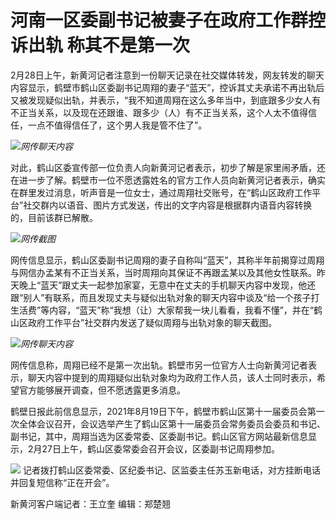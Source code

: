 # 河南一区委副书记被妻子在政府工作群控诉出轨 称其不是第一次

2月28日上午，新黄河记者注意到一份聊天记录在社交媒体转发，网友转发的聊天内容显示，鹤壁市鹤山区委副书记周翔的妻子“蓝天”，控诉其丈夫承诺不再出轨后又被发现疑似出轨，并表示，“我不知道周翔在这么多年当中，到底跟多少女人有不正当关系，以及现在还跟谁、跟多少（人）有不正当关系，这个人太不值得信任，一点不值得信任了，这个男人我是管不住了”。

![](https://inews.gtimg.com/news_bt/Or72EjEcSNiP0KQOxz756-BVvPzLW0bOlyZ3kiA-M-9ZIAA/1000)_网传聊天内容_

对此，鹤山区委宣传部一位负责人向新黄河记者表示，初步了解是家里闹矛盾，还在进一步了解。鹤壁市一位不愿透露姓名的官方工作人员向新黄河记者表示，确实在群里发过消息，听声音是一位女士，通过周翔社交账号，在“鹤山区政府工作平台”社交群内以语音、图片方式发送，传出的文字内容是根据群内语音内容转换的，目前该群已解散。

![](https://inews.gtimg.com/news_bt/O0gw2nzLAWS0QQnvYyDzFrKMIP5E2HA8N7ACA3uZBUYu0AA/1000)_网传截图_

网传信息显示，鹤山区委副书记周翔的妻子自称叫“蓝天”，其称半年前揭穿过周翔与网信办孟某有不正当关系，当时周翔向其保证不再跟孟某以及其他女性联系。昨天晚上“蓝天”跟丈夫一起参加家宴，无意中在丈夫的手机聊天内容中发现，他还跟“别人”有联系，而且发现丈夫与疑似出轨对象的聊天内容中谈及“给一个孩子打生活费”等内容，“蓝天”称“我想（让）大家帮我一块儿看看，我看不懂”，并在“鹤山区政府工作平台”社交群内发送了疑似周翔与出轨对象的聊天截图。

![](https://inews.gtimg.com/news_bt/OtXVQHAmtFzia_g7e2Ns6fDERUx6iGiVIJQxyI1HxidSkAA/1000)_网传聊天内容_

网传信息称，周翔已经不是第一次出轨。鹤壁市另一位官方人士向新黄河记者表示，聊天内容中提到的周翔疑似出轨对象均为政府工作人员，该人士同时表示，希望官方能够展开调查，但不愿透露更多消息。

鹤壁日报此前信息显示，2021年8月19日下午，鹤壁市鹤山区第十一届委员会第一次全体会议召开，会议选举产生了鹤山区第十一届委员会常务委员会委员和书记、副书记，其中，周翔当选为区委常委、区委副书记。鹤山区官方网站最新信息显示，2月27日上午，鹤山区委常委会召开会议，区委副书记周翔参加。

![](https://inews.gtimg.com/news_bt/O4detDNUtLoiaSGpCu9WlygO42lZt7PW-fFJtqo9p44gIAA/1000)
记者拨打鹤山区委常委、区纪委书记、区监委主任苏玉新电话，对方挂断电话并回复短信称“正在开会”。

新黄河客户端记者：王立奎 编辑：郑楚翘

